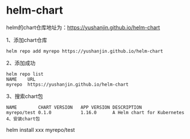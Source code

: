 # helm-chart
helm的chart仓库地址为：https://yushanjin.github.io/helm-chart

1、添加chart仓库
```
helm repo add myrepo https://yushanjin.github.io/helm-chart
```
2、添加成功
```
helm repo list
NAME  	URL                                   
myrepo	https://yushanjin.github.io/helm-chart
```
3、搜索chart包
```helm search repo
NAME       	CHART VERSION	APP VERSION	DESCRIPTION                
myrepo/test	0.1.0        	1.16.0     	A Helm chart for Kubernetes
4、安装chart包
```
 helm install xxx myrepo/test
```
